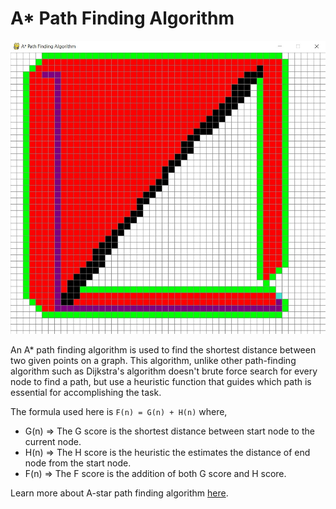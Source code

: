 # A* Path Finding Algorithm

<img src="/Path-Finding-Visualizer/img.jpg">

An A* path finding algorithm is used to find the shortest distance between two given points on a graph. This algorithm, unlike other path-finding algorithm such as Dijkstra's algorithm doesn't brute force search for every node to find a path, but use a  heuristic function that guides which path is essential for accomplishing the task.

The formula used here is `F(n) = G(n) + H(n)`
where,
- G(n) => The G score is the shortest distance between start node to the current node.
- H(n) => The H score is the heuristic the estimates the distance of end node from the start node.
- F(n) => The F score is the addition of both G score and H score.

Learn more about A-star path finding algorithm [here](https://en.wikipedia.org/wiki/A*_search_algorithm).